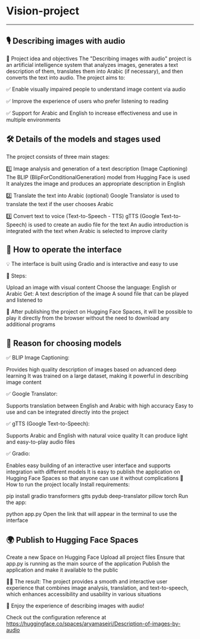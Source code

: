 # Vision-project
---
## 🎙 Describing images with audio
📌 Project idea and objectives
The "Describing images with audio" project is an artificial intelligence system that analyzes images, generates a text description of them, translates them into Arabic (if necessary), and then converts the text into audio. The project aims to:

✅ Enable visually impaired people to understand image content via audio

✅ Improve the experience of users who prefer listening to reading

✅ Support for Arabic and English to increase effectiveness and use in multiple environments

## 🛠 Details of the models and stages used
The project consists of three main stages:

1️⃣ Image analysis and generation of a text description (Image Captioning)
The BLIP (BlipForConditionalGeneration) model from Hugging Face is used
It analyzes the image and produces an appropriate description in English

2️⃣ Translate the text into Arabic (optional)
Google Translator is used to translate the text if the user chooses Arabic

3️⃣ Convert text to voice (Text-to-Speech - TTS)
gTTS (Google Text-to-Speech) is used to create an audio file for the text
An audio introduction is integrated with the text when Arabic is selected to improve clarity
## 🚀 How to operate the interface
💡 The interface is built using Gradio and is interactive and easy to use

🔹 Steps:

Upload an image with visual content
Choose the language: English or Arabic
Get:
A text description of the image
A sound file that can be played and listened to

📌 After publishing the project on Hugging Face Spaces, it will be possible to play it directly from the browser without the need to download any additional programs

## 🤔 Reason for choosing models

✅ BLIP Image Captioning:

Provides high quality description of images based on advanced deep learning
It was trained on a large dataset, making it powerful in describing image content

✅ Google Translator:

Supports translation between English and Arabic with high accuracy
Easy to use and can be integrated directly into the project

✅ gTTS (Google Text-to-Speech):

Supports Arabic and English with natural voice quality
It can produce light and easy-to-play audio files

✅ Gradio:

Enables easy building of an interactive user interface and supports integration with different models
It is easy to publish the application on Hugging Face Spaces so that anyone can use it without complications
📎 How to run the project locally
Install requirements:

pip install gradio transformers gtts pydub deep-translator pillow torch
Run the app:

python app.py
Open the link that will appear in the terminal to use the interface

## 🌍 Publish to Hugging Face Spaces
Create a new Space on Hugging Face
Upload all project files
Ensure that app.py is running as the main source of the application
Publish the application and make it available to the public

🎯🚀 The result: The project provides a smooth and interactive user experience that combines image analysis, translation, and text-to-speech, which enhances accessibility and usability in various situations

🎉 Enjoy the experience of describing images with audio!

Check out the configuration reference at https://huggingface.co/spaces/aryamaseiri/Description-of-images-by-audio
